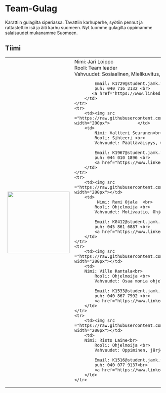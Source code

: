 # Team-Gulag
<p> Karattiin gulagilta siperiassa. Tavattiin karhuperhe, syötiin pennut ja rattastettiin isä ja äiti karhu suomeen. Nyt tuomme gulagilta oppimamme salaisuudet mukanamme Suomeen.</p>  

## Tiimi

<table>
    <tr>
        <td><img src ="https://raw.githubusercontent.com/LargeMammal/largemammal.github.io/master/Images/Jari.jpg" width="200px"></td>
        <td>
            Nimi: Jari Loippo <br>
            Rooli: Team leader <br>
            Vahvuudet: Sosiaalinen, Mielikuvitus, Ohjelmointi <br>
            
            Email: K1729@student.jamk.fi <br>
            puh: 040 716 2132 <br>
           <a href="https://www.linkedin.com/in/jari-loippo-272331115/">LinkedIn</a><br>
        </td>
    </tr>
    <tr>
        <td><img src ="https://raw.githubusercontent.com/LargeMammal/largemammal.github.io/master/Images/valtteri.jpg" width="200px">           </td>
        <td>
            Nimi: Valtteri Seuranen<br>
            Rooli: Sihteeri <br>
            Vahvuudet: Päättäväisyys, Ohjelmointi <br>
            
            Email: K1967@student.jamk.fi   <br>
            puh: 044 010 1896 <br>
            <a href="https://www.linkedin.com/in/valtteri-seuranen-mainpage/">LinkedIn</a><br>
        </td>
    </tr>
    <tr>
        <td><img src ="https://raw.githubusercontent.com/LargeMammal/largemammal.github.io/master/Images/Rami.jpg" width="200px"></td>
        <td>
             Nimi: Rami Ojala  <br>
            Rooli: Ohjelmoija <br>
            Vahvuudet: Motivaatio, Ohjelmointi, Oppiminen <br>
           
            Email: K8412@student.jamk.fi  <br>
            puh: 045 861 6887 <br>
            <a href="https://www.linkedin.com/in/raojala/">LinkedIn</a><br>
        </td>
    </tr>
    <tr>
        <td><img src ="https://raw.githubusercontent.com/LargeMammal/largemammal.github.io/master/Images/ville.jpg" width="200px"></td>
        <td>
        Nimi: Ville Rantala<br>
            Rooli: Ohjelmoija <br>
            Vahvuudet: Osaa monia ohjelmointikieliä, Debuggaus <br>
            
            Email: K1533@student.jamk.fi   <br>
            puh: 040 867 7992 <br>
            <a href="https://www.linkedin.com/in/ville-rantala-a90982137/">LinkedIn</a><br>
        </td>
    </tr>
    <tr>
        <td><img src ="https://raw.githubusercontent.com/LargeMammal/largemammal.github.io/master/Images/Risto.jpg" width="200px"></td>
        <td>
        Nimi: Risto Laine<br>
            Rooli: Ohjelmoija <br>
            Vahvuudet: Oppiminen, järjestelmällisyys <br>
            
            Email: K1516@student.jamk.fi   <br>
            puh: 040 077 9137<br>
            <a href="https://www.linkedin.com/in/risto-laine-53066a149/">LinkedIn</a><br>
        </td>
    </tr>
</table>

